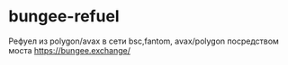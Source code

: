# bungee-refuel
Рефуел из polygon/avax в сети bsc,fantom, avax/polygon посредством моста https://bungee.exchange/
